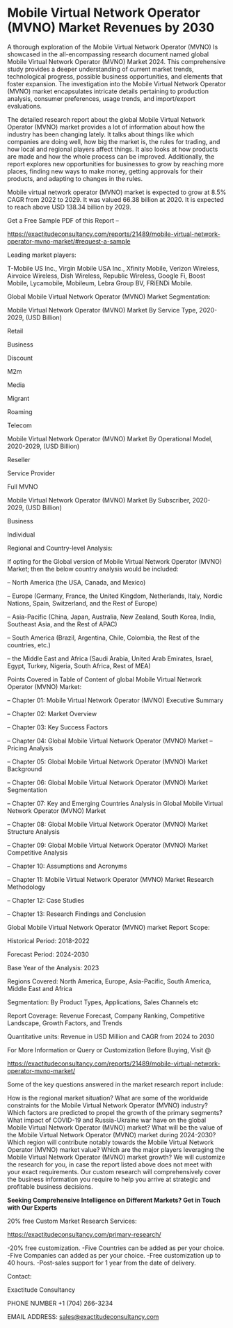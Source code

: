 # Mobile Virtual Network Operator (MVNO) Market Revenues by 2030

A thorough exploration of the Mobile Virtual Network Operator (MVNO) Is showcased  in the all-encompassing research document named global Mobile Virtual Network Operator (MVNO) Market 2024. This comprehensive study provides a deeper understanding of current market trends, technological progress, possible business opportunities, and elements that foster expansion. The investigation into the Mobile Virtual Network Operator (MVNO) market encapsulates intricate details pertaining to production analysis, consumer preferences, usage trends, and import/export evaluations.

The detailed research report about the global Mobile Virtual Network Operator (MVNO) market provides a lot of information about how the industry has been changing lately. It talks about things like which companies are doing well, how big the market is, the rules for trading, and how local and regional players affect things. It also looks at how products are made and how the whole process can be improved. Additionally, the report explores new opportunities for businesses to grow by reaching more places, finding new ways to make money, getting approvals for their products, and adapting to changes in the rules.

Mobile virtual network operator (MVNO) market is expected to grow at 8.5% CAGR from 2022 to 2029. It was valued 66.38 billion at 2020. It is expected to reach above USD 138.34 billion by 2029.

Get a Free Sample PDF of this Report –

https://exactitudeconsultancy.com/reports/21489/mobile-virtual-network-operator-mvno-market/#request-a-sample

Leading market players:

T-Mobile US Inc., Virgin Mobile USA Inc., Xfinity Mobile, Verizon Wireless, Airvoice Wireless, Dish Wireless, Republic Wireless, Google Fi, Boost Mobile, Lycamobile, Mobileum, Lebra Group BV, FRiENDi Mobile.

Global Mobile Virtual Network Operator (MVNO) Market Segmentation:

Mobile Virtual Network Operator (MVNO) Market By Service Type, 2020-2029, (USD Billion)

Retail

Business

Discount

M2m

Media

Migrant

Roaming

Telecom

Mobile Virtual Network Operator (MVNO) Market By Operational Model, 2020-2029, (USD Billion)

Reseller

Service Provider

Full MVNO

Mobile Virtual Network Operator (MVNO) Market By Subscriber, 2020-2029, (USD Billion)

Business

Individual

Regional and Country-level Analysis:

If opting for the Global version of Mobile Virtual Network Operator (MVNO) Market; then the below country analysis would be included:

– North America (the USA, Canada, and Mexico)

– Europe (Germany, France, the United Kingdom, Netherlands, Italy, Nordic Nations, Spain, Switzerland, and the Rest of Europe)

– Asia-Pacific (China, Japan, Australia, New Zealand, South Korea, India, Southeast Asia, and the Rest of APAC)

– South America (Brazil, Argentina, Chile, Colombia, the Rest of the countries, etc.)

– the Middle East and Africa (Saudi Arabia, United Arab Emirates, Israel, Egypt, Turkey, Nigeria, South Africa, Rest of MEA)

Points Covered in Table of Content of global Mobile Virtual Network Operator (MVNO) Market:

– Chapter 01:  Mobile Virtual Network Operator (MVNO) Executive Summary

– Chapter 02: Market Overview

– Chapter 03: Key Success Factors

– Chapter 04: Global Mobile Virtual Network Operator (MVNO) Market – Pricing Analysis

– Chapter 05: Global Mobile Virtual Network Operator (MVNO) Market Background

– Chapter 06: Global Mobile Virtual Network Operator (MVNO) Market Segmentation

– Chapter 07: Key and Emerging Countries Analysis in Global Mobile Virtual Network Operator (MVNO) Market

– Chapter 08: Global Mobile Virtual Network Operator (MVNO) Market Structure Analysis

– Chapter 09: Global Mobile Virtual Network Operator (MVNO) Market Competitive Analysis

– Chapter 10: Assumptions and Acronyms

– Chapter 11: Mobile Virtual Network Operator (MVNO) Market Research Methodology

– Chapter 12: Case Studies

– Chapter 13: Research Findings and Conclusion

Global Mobile Virtual Network Operator (MVNO) market Report Scope:

Historical Period: 2018-2022

Forecast Period: 2024-2030

Base Year of the Analysis: 2023

Regions Covered: North America, Europe, Asia-Pacific, South America, Middle East and Africa

Segmentation: By Product Types, Applications, Sales Channels etc

Report Coverage: Revenue Forecast, Company Ranking, Competitive Landscape, Growth Factors, and Trends

Quantitative units: Revenue in USD Million and CAGR from 2024 to 2030

For More Information or Query or Customization Before Buying, Visit @

https://exactitudeconsultancy.com/reports/21489/mobile-virtual-network-operator-mvno-market/

Some of the key questions answered in the market research report include:

How is the regional market situation?
What are some of the worldwide constraints for the Mobile Virtual Network Operator (MVNO) industry?
Which factors are predicted to propel the growth of the primary segments?
What impact of COVID-19 and Russia-Ukraine war have on the global Mobile Virtual Network Operator (MVNO) market?
What will be the value of the Mobile Virtual Network Operator (MVNO) market during 2024-2030?
Which region will contribute notably towards the Mobile Virtual Network Operator (MVNO) market value?
Which are the major players leveraging the Mobile Virtual Network Operator (MVNO) market growth?
We will customize the research for you, in case the report listed above does not meet with your exact requirements. Our custom research will comprehensively cover the business information you require to help you arrive at strategic and profitable business decisions.

**Seeking Comprehensive Intelligence on Different Markets? Get in Touch with Our Experts**

20% free Custom Market Research Services:

https://exactitudeconsultancy.com/primary-research/

-20% free customization.
-Five Countries can be added as per your choice.
-Five Companies can added as per your choice.
-Free customization up to 40 hours.
-Post-sales support for 1 year from the date of delivery.

Contact:

Exactitude Consultancy

PHONE NUMBER +1 (704) 266-3234

EMAIL ADDRESS: sales@exactitudeconsultancy.com
